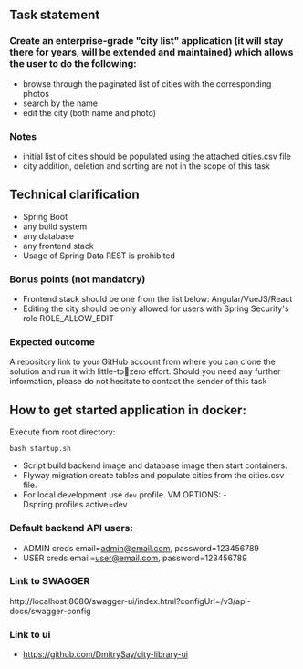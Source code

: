 ## Task statement

### Create an enterprise-grade "city list" application (it will stay there for years, will be extended and maintained) which allows the user to do the following:

- browse through the paginated list of cities with the corresponding photos
- search by the name
- edit the city (both name and photo)

### Notes

- initial list of cities should be populated using the attached cities.csv file
- city addition, deletion and sorting are not in the scope of this task

## Technical clarification

- Spring Boot
- any build system
- any database
- any frontend stack
- Usage of Spring Data REST is prohibited

### Bonus points (not mandatory)

- Frontend stack should be one from the list below:
  Angular/VueJS/React
- Editing the city should be only allowed for users with Spring Security's role ROLE_ALLOW_EDIT

### Expected outcome

A repository link to your GitHub account from where you can clone the solution and run it with little-tozero effort.
Should you need any further information, please do not hesitate to contact the sender of this task

## How to get started application in docker:

Execute from root directory:

```
bash startup.sh
```

- Script build backend image and database image then start containers.
- Flyway migration create tables and populate cities from the cities.csv file.
- For local development use `dev` profile. VM OPTIONS: -Dspring.profiles.active=dev

### Default backend API users:

- ADMIN creds email=admin@email.com, password=123456789
- USER creds email=user@email.com, password=123456789

### Link to SWAGGER 
http://localhost:8080/swagger-ui/index.html?configUrl=/v3/api-docs/swagger-config

### Link to ui
- https://github.com/DmitrySay/city-library-ui